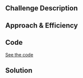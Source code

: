## Challenge Description

## Approach & Efficiency

## Code
[See the code](src/main/java/code/challenges/ArrayReverse.java)

## Solution
